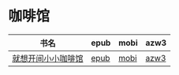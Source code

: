 # 咖啡馆

| 书名 | epub | mobi | azw3 |
| --- | --- | --- | --- |
| [就想开间小小咖啡馆](http://ct.dalanmei.com/f/31084289-571772796-639469) | [epub](http://ct.dalanmei.com/f/31084289-571772796-639469) | [mobi](http://ct.dalanmei.com/f/31084289-571598558-d850aa) | [azw3](http://ct.dalanmei.com/f/31084289-571918062-10c387) |

